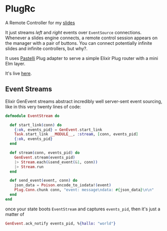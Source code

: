 # PlugRc

A Remote Controller for my [slides](http://zampino.github.io/talks)

It just streams _left_ and _right_ events over `EventSource` connections.
Whenever a slides engine connects, a remote control session appears
on the manager with a pair of buttons. You can connect potentially
infinite slides and infinite controllers, but why?.

It uses [Pastelli](https://github.com/zampino/pastelli) Plug adapter to serve a
simple Elixir Plug router with a mini Elm layer.

It's live [here](http://plugrc.herokuapp.com/index.html).


## Event Streams

Elixir GenEvent streams abstract incredibly well
server-sent event sourcing, like in this very twenty lines of code:

```elixir
defmodule EventStream do

  def start_link(conn) do
    {:ok, events_pid} = GenEvent.start_link
    Task.start_link __MODULE__, :stream, [conn, events_pid]
    {:ok, events_pid}
  end

  def stream(conn, events_pid) do
    GenEvent.stream(events_pid)
    |> Stream.each(&send_event(&1, conn))
    |> Stream.run
  end

  def send_event(event, conn) do
    json_data = Poison.encode_to_iodata!(event)
    Plug.Conn.chunk conn, "event: message\ndata: #{json_data}\n\n"
  end
end
```
once your state boots `EventStream` and captures `events_pid`, then
it's just a matter of
```elixir
GenEvent.ack_notify events_pid, %{hallo: "world"}
```
